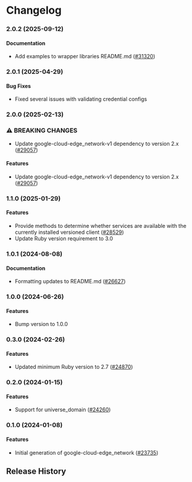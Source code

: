 # Changelog

### 2.0.2 (2025-09-12)

#### Documentation

* Add examples to wrapper libraries README.md ([#31320](https://github.com/googleapis/google-cloud-ruby/issues/31320)) 

### 2.0.1 (2025-04-29)

#### Bug Fixes

* Fixed several issues with validating credential configs 

### 2.0.0 (2025-02-13)

### ⚠ BREAKING CHANGES

* Update google-cloud-edge_network-v1 dependency to version 2.x ([#29057](https://github.com/googleapis/google-cloud-ruby/issues/29057))

#### Features

* Update google-cloud-edge_network-v1 dependency to version 2.x ([#29057](https://github.com/googleapis/google-cloud-ruby/issues/29057)) 

### 1.1.0 (2025-01-29)

#### Features

* Provide methods to determine whether services are available with the currently installed versioned client ([#28529](https://github.com/googleapis/google-cloud-ruby/issues/28529)) 
* Update Ruby version requirement to 3.0 

### 1.0.1 (2024-08-08)

#### Documentation

* Formatting updates to README.md ([#26627](https://github.com/googleapis/google-cloud-ruby/issues/26627)) 

### 1.0.0 (2024-06-26)

#### Features

* Bump version to 1.0.0 

### 0.3.0 (2024-02-26)

#### Features

* Updated minimum Ruby version to 2.7 ([#24870](https://github.com/googleapis/google-cloud-ruby/issues/24870)) 

### 0.2.0 (2024-01-15)

#### Features

* Support for universe_domain ([#24260](https://github.com/googleapis/google-cloud-ruby/issues/24260)) 

### 0.1.0 (2024-01-08)

#### Features

* Initial generation of google-cloud-edge_network ([#23735](https://github.com/googleapis/google-cloud-ruby/issues/23735)) 

## Release History
